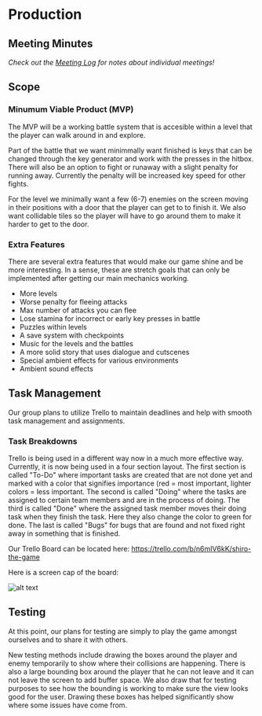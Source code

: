 # Production

## Meeting Minutes
_Check out the [Meeting Log](mtgLog.md) for notes about individual meetings!_

## Scope

### Minumum Viable Product (MVP)
The MVP will be a working battle system that is accesible within a level that the player can walk around in and explore.    

Part of the battle that we want minimmally want finished is keys that can be changed through the key generator and work with the presses in the hitbox. There will also be an option
to fight or runaway with a slight penalty for running away. Currently the penalty will be increased key speed for other fights.

For the level we minimally want a few (6-7) enemies on the screen moving in their positions with a door that the player can get to to finish it. We also want collidable tiles
so the player will have to go around them to make it harder to get to the door.

### Extra Features
There are several extra features that would make our game shine and be more interesting. In a sense, these are stretch goals that can only
be implemented after getting our main mechanics working.
*  More levels
*  Worse penalty for fleeing attacks
*  Max number of attacks you can flee
*  Lose stamina for incorrect or early key presses in battle
*  Puzzles within levels
*  A save system with checkpoints
*  Music for the levels and the battles
*  A more solid story that uses dialogue and cutscenes
*  Special ambient effects for various environments
*  Ambient sound effects

## Task Management
Our group plans to utilize Trello to maintain deadlines and help with smooth task management and assignments.

### Task Breakdowns
Trello is being used in a different way now in a much more effective way. Currently, it is now being used in a four section layout. The first section is called "To-Do" where
important tasks are created that are not done yet and marked with a color that signifies importance (red = most important, lighter colors = less important. The second is called "Doing"
where the tasks are assigned to certain team members and are in the process of doing. The third is called "Done" where the assigned task member moves their doing task when they 
finish the task. Here they also change the color to green for done. The last is called "Bugs" for bugs that are found and not fixed right away in something that is finished.

Our Trello Board can be located here: https://trello.com/b/n6mIV6kK/shiro-the-game

Here is a screen cap of the board:

![alt text](https://kgcoe-git.rit.edu/eh8582/gdaps2-2185-section_2_Team_3/raw/master/doc/Documents/trello.PNG "Trello Board")

## Testing
At this point, our plans for testing are simply to play the game amongst ourselves and to share it with others. 

New testing methods include drawing the boxes around the player and enemy temporarily to show where their collisions are happening. There is also a large bounding box around the player
that he can not leave and it can not leave the screen to add buffer space. We also draw that for testing purposes to see how the bounding is working to make sure the view looks good for the user.
Drawing these boxes has helped significantly show where some issues have come from.
